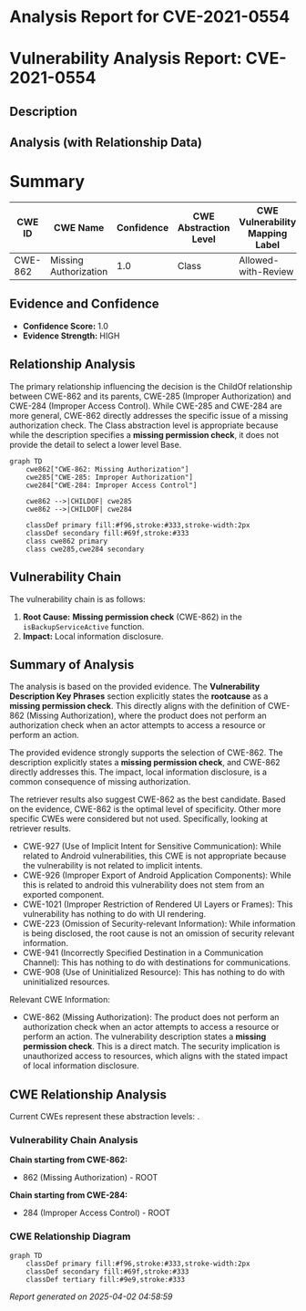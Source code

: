 # Analysis Report for CVE-2021-0554

# Vulnerability Analysis Report: CVE-2021-0554

## Description



## Analysis (with Relationship Data)

# Summary
| CWE ID | CWE Name | Confidence | CWE Abstraction Level | CWE Vulnerability Mapping Label | CWE-Vulnerability Mapping Notes |
|---|---|---|---|---|---|
| CWE-862 | Missing Authorization | 1.0 | Class | Allowed-with-Review | Primary CWE |

## Evidence and Confidence

*   **Confidence Score:** 1.0
*   **Evidence Strength:** HIGH

## Relationship Analysis
The primary relationship influencing the decision is the ChildOf relationship between CWE-862 and its parents, CWE-285 (Improper Authorization) and CWE-284 (Improper Access Control). While CWE-285 and CWE-284 are more general, CWE-862 directly addresses the specific issue of a missing authorization check. The Class abstraction level is appropriate because while the description specifies a **missing permission check**, it does not provide the detail to select a lower level Base.

```mermaid
graph TD
    cwe862["CWE-862: Missing Authorization"]
    cwe285["CWE-285: Improper Authorization"]
    cwe284["CWE-284: Improper Access Control"]
    
    cwe862 -->|CHILDOF| cwe285
    cwe862 -->|CHILDOF| cwe284

    classDef primary fill:#f96,stroke:#333,stroke-width:2px
    classDef secondary fill:#69f,stroke:#333
    class cwe862 primary
    class cwe285,cwe284 secondary
```

## Vulnerability Chain
The vulnerability chain is as follows:
1.  **Root Cause:** **Missing permission check** (CWE-862) in the `isBackupServiceActive` function.
2.  **Impact:** Local information disclosure.

## Summary of Analysis
The analysis is based on the provided evidence. The **Vulnerability Description Key Phrases** section explicitly states the **rootcause** as a **missing permission check**. This directly aligns with the definition of CWE-862 (Missing Authorization), where the product does not perform an authorization check when an actor attempts to access a resource or perform an action.

The provided evidence strongly supports the selection of CWE-862.
The description explicitly states a **missing permission check**, and CWE-862 directly addresses this. The impact, local information disclosure, is a common consequence of missing authorization.

The retriever results also suggest CWE-862 as the best candidate.
Based on the evidence, CWE-862 is the optimal level of specificity. Other more specific CWEs were considered but not used. Specifically, looking at retriever results.
*   CWE-927 (Use of Implicit Intent for Sensitive Communication): While related to Android vulnerabilities, this CWE is not appropriate because the vulnerability is not related to implicit intents.
*   CWE-926 (Improper Export of Android Application Components): While this is related to android this vulnerability does not stem from an exported component.
*   CWE-1021 (Improper Restriction of Rendered UI Layers or Frames): This vulnerability has nothing to do with UI rendering.
*   CWE-223 (Omission of Security-relevant Information): While information is being disclosed, the root cause is not an omission of security relevant information.
*   CWE-941 (Incorrectly Specified Destination in a Communication Channel): This has nothing to do with destinations for communications.
*   CWE-908 (Use of Uninitialized Resource): This has nothing to do with uninitialized resources.

Relevant CWE Information:
*   CWE-862 (Missing Authorization): The product does not perform an authorization check when an actor attempts to access a resource or perform an action. The vulnerability description states a **missing permission check**. This is a direct match. The security implication is unauthorized access to resources, which aligns with the stated impact of local information disclosure.


## CWE Relationship Analysis

Current CWEs represent these abstraction levels: .


### Vulnerability Chain Analysis

**Chain starting from CWE-862:**
- 862 (Missing Authorization) - ROOT


**Chain starting from CWE-284:**
- 284 (Improper Access Control) - ROOT



### CWE Relationship Diagram

```mermaid
graph TD
    classDef primary fill:#f96,stroke:#333,stroke-width:2px
    classDef secondary fill:#69f,stroke:#333
    classDef tertiary fill:#9e9,stroke:#333
```



*Report generated on 2025-04-02 04:58:59*
